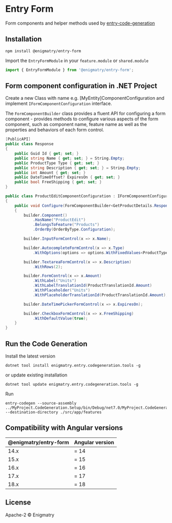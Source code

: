 # Entry Form

Form components and helper methods used by [entry-code-generation](https://github.com/enigmatry/entry-code-generation)

## Installation

```
npm install @enigmatry/entry-form
```

Import the `EntryFormModule` in your `feature.module` or `shared.module`

```typescript
import { EntryFormModule } from '@enigmatry/entry-form';
```

##  Form component configuration in .NET Project

Create a new Class with name e.g. [MyEntity]ComponentConfiguration and implement ```IFormComponentConfiguration``` interface.

The ```FormComponentBuilder``` class provides a fluent API for configuring a form component - provides methods to configure various aspects of the form component, such as component name, feature name as well as the properties and behaviors of each form control.

```csharp
[PublicAPI]
public class Response
{
    public Guid Id { get; set; }
    public string Name { get; set; } = String.Empty;
    public ProductType Type { get; set; }
    public string Description { get; set; } = String.Empty;
    public int Amount { get; set; }
    public DateTimeOffset? ExpiresOn { get; set; }
    public bool FreeShipping { get; set; }
}

public class ProductEditComponentConfiguration : IFormComponentConfiguration<GetProductDetails.Response>
{
    public void Configure(FormComponentBuilder<GetProductDetails.Response> builder)
    {
        builder.Component()
            .HasName("ProductEdit")
            .BelongsToFeature("Products")
            .OrderBy(OrderByType.Configuration);

        builder.InputFormControl(x => x.Name);

        builder.AutocompleteFormControl(x => x.Type)
            .WithOptions(options => options.WithFixedValues<ProductType>().WithSortKey("displayName"));

        builder.TextareaFormControl(x => x.Description)
            .WithRows(2);

        builder.FormControl(x => x.Amount)
            .WithLabel("Units")
            .WithLabelTranslationId(ProductTranslationId.Amount)
            .WithPlaceholder("Units")
            .WithPlaceholderTranslationId(ProductTranslationId.Amount);

        builder.DateTimePickerFormControl(x => x.ExpiresOn);

        builder.CheckboxFormControl(x => x.FreeShipping)
            .WithDefaultValue(true);
    }
}

```

## Run the Code Generation

Install the latest version
```
dotnet tool install enigmatry.entry.codegeneration.tools -g
```

or update existing installation
```
dotnet tool update enigmatry.entry.codegeneration.tools -g
```

Run

```
entry-codegen --source-assembly ../MyProject.CodeGeneration.Setup/bin/Debug/net7.0/MyProject.CodeGeneration.Setup.dll --destination-directory ./src/app/features
```

## Compatibility with Angular versions

| @enigmatry/entry-form | Angular version
|-|-|
|14.x| = 14
|15.x| = 15
|16.x| = 16
|17.x| = 17
|18.x| = 18

## License

Apache-2 © Enigmatry
